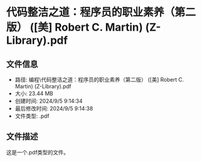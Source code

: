 ﻿# 代码整洁之道：程序员的职业素养（第二版） ([美] Robert C. Martin) (Z-Library).pdf

## 文件信息
- 路径: 编程\代码整洁之道：程序员的职业素养（第二版） ([美] Robert C. Martin) (Z-Library).pdf
- 大小: 23.44 MB
- 创建时间: 2024/9/5 9:14:34
- 最后修改时间: 2024/9/5 9:14:38
- 文件类型: .pdf

## 文件描述
这是一个.pdf类型的文件。

